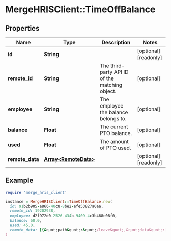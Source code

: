 # MergeHRISClient::TimeOffBalance

## Properties

| Name | Type | Description | Notes |
| ---- | ---- | ----------- | ----- |
| **id** | **String** |  | [optional][readonly] |
| **remote_id** | **String** | The third-party API ID of the matching object. | [optional] |
| **employee** | **String** | The employee the balance belongs to. | [optional] |
| **balance** | **Float** | The current PTO balance. | [optional] |
| **used** | **Float** | The amount of PTO used. | [optional] |
| **remote_data** | [**Array&lt;RemoteData&gt;**](RemoteData.md) |  | [optional][readonly] |

## Example

```ruby
require 'merge_hris_client'

instance = MergeHRISClient::TimeOffBalance.new(
  id: 91b2b905-e866-40c8-8be2-efe53827a0aa,
  remote_id: 19202938,
  employee: d2f972d0-2526-434b-9409-4c3b468e08f0,
  balance: 60.0,
  used: 45.0,
  remote_data: [{&quot;path&quot;:&quot;/leave&quot;,&quot;data&quot;:[&quot;Varies by platform&quot;]}]
)
```

